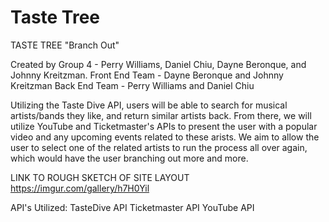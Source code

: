 # Taste Tree

TASTE TREE
"Branch Out"

Created by Group 4 - Perry Williams, Daniel Chiu, Dayne Beronque, and Johnny Kreitzman.
Front End Team - Dayne Beronque and Johnny Kreitzman
Back End Team - Perry Williams and Daniel Chiu



Utilizing the Taste Dive API, users will be able to search for musical artists/bands they like, and return similar artists back.  From there, we will utilize YouTube and Ticketmaster's APIs to present the user with a popular video and any upcoming events related to these arists.  We aim to allow the user to select one of the related artists to run the process all over again, which would have the user branching out more and more.


LINK TO ROUGH SKETCH OF SITE LAYOUT
https://imgur.com/gallery/h7H0Yil

API's Utilized:
TasteDive API
Ticketmaster API
YouTube API

